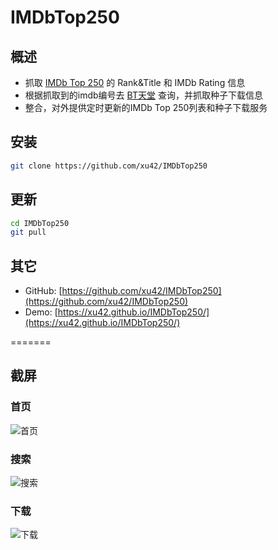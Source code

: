 # IMDbTop250

## 概述
- 抓取 [IMDb Top 250](http://www.imdb.com/chart/top) 的 Rank&Title 和 IMDb Rating 信息
- 根据抓取到的imdb编号去 [BT天堂](http://www.bttiantang.com/) 查询，并抓取种子下载信息
- 整合，对外提供定时更新的IMDb Top 250列表和种子下载服务

## 安装

``` bash
git clone https://github.com/xu42/IMDbTop250
```

## 更新

``` bash
cd IMDbTop250
git pull
```

## 其它
- GitHub: [https://github.com/xu42/IMDbTop250](https://github.com/xu42/IMDbTop250)
- Demo: [https://xu42.github.io/IMDbTop250/](https://xu42.github.io/IMDbTop250/)

=======
## 截屏

### 首页
![首页](assets/img/IMDbTop250-1.png)

### 搜索
![搜索](assets/img/IMDbTop250-2.png)

### 下载
![下载](assets/img/IMDbTop250-3.png)

